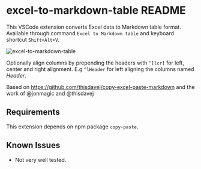 # excel-to-markdown-table README

This VSCode extension converts Excel data to Markdown table format. Available through command `Excel to Markdown table` and keyboard shortcut `Shift+Alt+V`.

![excel-to-markdown-table](https://user-images.githubusercontent.com/1297882/35767301-2fd0c490-08ea-11e8-89d7-933238fed3f2.gif)

Optionally align columns by prepending the headers with `^[lcr]` for left, center and right alignment. E.g `^lHeader` for left aligning the columns named *Header*.

Based on https://github.com/thisdavej/copy-excel-paste-markdown and the work of @jonmagic and @thisdavej

## Requirements

This extension depends on npm package `copy-paste`.

## Known Issues

* Not very well tested.